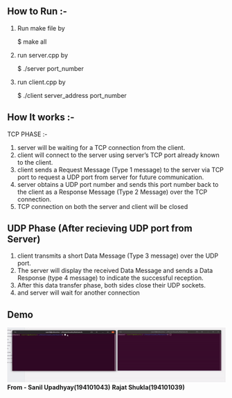 
## How to Run :-

1. Run make file by

	$ make all

2. run server.cpp by

	$ ./server port_number

3. run client.cpp by 

	$ ./client server_address port_number


## How It works :-

TCP PHASE :-
1. server will be waiting for a TCP connection from the client.
2. client will connect to the server using server’s TCP port already known to the client.
3. client sends a Request Message (Type 1 message) to the server via TCP port to request a UDP port from server for future communication.
4. server obtains a UDP port number and sends this port number back to the client as a Response Message (Type 2 Message) over the TCP connection.
5. TCP connection on both the server and client will be closed


## UDP Phase (After recieving UDP port from Server) 

1. client transmits a short Data Message (Type 3 message) over the UDP port. 
2. The server will display the received Data Message and sends a Data Response (type 4 message) to indicate the successful reception. 
3. After this data transfer phase, both sides close their UDP sockets.
4. and server will wait for another connection

## Demo
![Demo](https://github.com/sanilup1234/Concurrent-Server-TCP-UDP/blob/master/demo.gif)
**From - Sanil Upadhyay(194101043)**
	   **Rajat Shukla(194101039)**